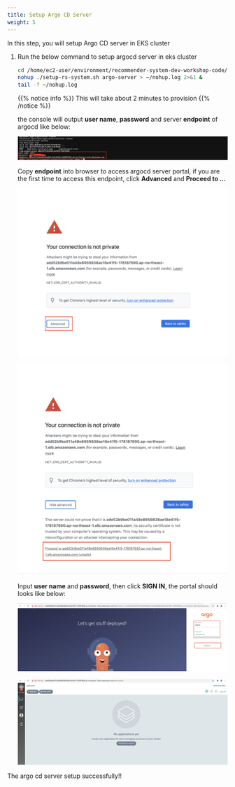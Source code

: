 ```yaml
---
title: Setup Argo CD Server
weight: 5
---
```


In this step, you will setup Argo CD server in EKS cluster

1. Run the below command to setup argocd server in eks cluster 
   
   ```sh
   cd /home/ec2-user/environment/recommender-system-dev-workshop-code/scripts
   nohup ./setup-rs-system.sh argo-server > ~/nohup.log 2>&1 &
   tail -f ~/nohup.log 
   ```
    
   {{% notice info %}}
   This will take about 2 minutes to provision
   {{% /notice %}}

   the console will output **user name**, **password** and server **endpoint** of argocd like below:

   ![Argocd password](/images/argocd-password.png)

   Copy **endpoint** into browser to access argocd server portal, if you are the first time to access this endpoint, click **Advanced** and **Proceed to ...**

   ![Argocd First](/images/argocd-first.png)

   ![Argocd Second](/images/argocd-second.png)

   Input **user name** and **password**, then click **SIGN IN**, the portal should looks like below:

   ![Argocd Signin](/images/argocd-signin.png)

   ![Argocd Second](/images/argocd-main-page.png)

The argo cd server setup successfully!!


